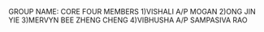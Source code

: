 GROUP NAME: CORE FOUR
MEMBERS
  1)VISHALI A/P MOGAN
  2)ONG JIN YIE
  3)MERVYN BEE ZHENG CHENG
  4)VIBHUSHA A/P SAMPASIVA RAO
